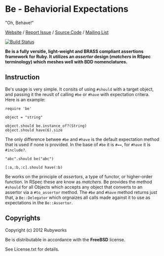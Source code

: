 # Be - Behaviorial Expectations

"Oh, Behave!"

[Website](http://rubyworks.github.com.be) /
[Report Issue](http://github.com/rubyworks/be/issues) /
[Source Code](http://github.com/rubyworks/be) /
[Mailing List](http://google.groups.com/groups/rubyworks-mailinglist)

[![Build Status](https://secure.travis-ci.org/rubyworks/be.png)](http://travis-ci.org/rubyworks/be)

<b>Be is a fully versitle, light-weight and BRASS compliant assertions framework
for Ruby. It utilizes an *assertor* design (*matchers* in RSpec terminology)
which meshes well with BDD nomenclatures.</b>

## Instruction

Be's usage is very simple. It consits of using `#should` with a target object,
and passing it the reuslt of calling `#be` or `#have` with expectation critera.
Here is an example:

    require 'be'

    object = "string"

    object.should be.instance_of?(String)
    object.should have(6).size

The only difference betwee `#be` and `#have` is the default expectation method
that is used if none is provided. In the base of `#be` it is `#==`, for `#have` 
it is `#include?`.

    "abc".should be("abc")

    [:a,:b,:c].should have(:b)

Be works on the principle of *assertors*, a type of functor, or higher-order
function. In RSpec these are know as *matchers*. Be provides the method `#should`
for all Objects which accepts any object that converts to an assertor via a
`#to_assertor` method. The `#be` and `#have` method returns just that, a `Be::Delegator`
which orgnaizes all calls made against it to use as expectations in the `Be::Assertor`.


## Copyrights

Copyright (c) 2012 Rubyworks

Be is distributable in accordance with the **FreeBSD** license.

See License.txt for details.

